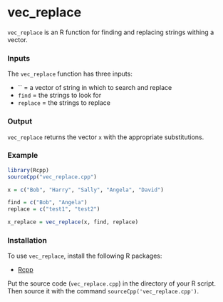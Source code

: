 # vec_replace

`vec_replace` is an R function for finding and replacing strings withing a vector.


### Inputs

The `vec_replace` function has three inputs:


* `` = a vector of string in which to search and replace
* `find` =  the strings to look for
* `replace` = the strings to replace



### Output
`vec_replace` returns the vector `x` with the appropriate substitutions. 


### Example


```R
library(Rcpp)
sourceCpp("vec_replace.cpp")

x = c("Bob", "Harry", "Sally", "Angela", "David")

find = c("Bob", "Angela")
replace = c("test1", "test2")

x_replace = vec_replace(x, find, replace)


```



### Installation
To use `vec_replace`, install the following R packages:
 * [Rcpp](https://cran.r-vec_replace.org/web/packages/Rcpp/index.html) 

Put the source code (`vec_replace.cpp`) in the directory of your R script. Then source it with the command `sourceCpp('vec_replace.cpp')`.




